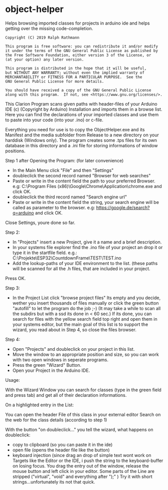 # object-helper
Helps browsing imported classes for projects in arduino ide and helps getting over the missing code-completion.

    Copyright (C) 2019 Ralph Rathmann

    This program is free software: you can redistribute it and/or modify
    it under the terms of the GNU General Public License as published by
    the Free Software Foundation, either version 3 of the License, or
    (at your option) any later version.

    This program is distributed in the hope that it will be useful,
    but WITHOUT ANY WARRANTY; without even the implied warranty of
    MERCHANTABILITY or FITNESS FOR A PARTICULAR PURPOSE.  See the
    GNU General Public License for more details.

    You should have received a copy of the GNU General Public License
    along with this program.  If not, see <https://www.gnu.org/licenses/>.
    
    
This Clarion Program scans given paths with header-files of your Arduino IDE (c) (Copyright by Arduino) Installation and imports them in a browse list.
Here you can find the declarations of your imported classes and use them to paste into your code (into your .ino) or c-file.

Everything you need for use is to copy the ObjectHelper.exe and its Manifest and the media subfolder from Release to a new directory on your harddisk (Windows only).
The program creates some .tps files for its own database in this directory and a .ini file for storing informations of window positions.

Step 1 after Opening the Program: (for later convenience)

   - In the Main Menu click "File" and then "Settings"
   - doubleclick the second record named "Browser for web searches"
   - Paste or write in the content field the path to your preferred Browser. e.g: 
        C:\Program Files (x86)\Google\Chrome\Application\chrome.exe
        and click OK.
   - doubleclick the third record named "Search engine url"
   - Paste or write in the content field the string, your search engine will be called as parameter to the browser.
       e.g: https://google.de/search?q=arduino
        and click OK.
        
   Close Settings, youre done so far.
     
Step 2:

   - In "Projects" insert a new Project, give it a name and a brief description.
   - In your systems file explorer find the .ino file of your project an drop it or type it in the startfile field.
      e.g.: C:\Projekte\ESP32\CountdownFrame\TEST\TEST.ino
   - Add the lookup-paths of your IDE environment to the list. (these paths will be scanned for all the .h files, that are 
   included in your project.
   
   Press OK.
   
 Step 3:
 
  - In the Project List click "browse project files"
    Its empty and you decide, wether you insert thousands of files manually or click the green button "autofill" to let the program do the job ;-)
     (It may take a while to scan all the subdirs but with a ssd its done in < 60 sec.)
   If its done, you can search for files with the yellow search field top right and open them in your systems editor, but the main goal of this list is to support the wizard, you read about in Step 4, so close the files browser.
   
Step 4:

  - Open "Projects" and doubleclick on your project in this list.
  - Move the window to an appropriate position and size, so you can work with two open windows in seperate programs.
  - Press the green "Wizard" Button.
  - Open your Project in the Arduino IDE.


Usage:

  With the Wizard Window you can search for classes (type in the green field and press tab) and get all of their declaration informations.

On a highlighted entry in the List:

You can open the header File of this class in your external editor
Search on the web for the class details (according to step 1)

With the button "on doubleclick..." you tell the wizard, what happens on doubleclick:
  - copy to clipboard   (so you can paste it in the ide)
  - open file           (opens the header file like the button)
  - keyboard injection  (since drag an drop of simple text wont work on Targets like the Editor or the IDE, i push the string to the keyboard-buffer on losing focus. You drag the entry out of the window, release the mouse button and left click in your editor. Some parts of the Line are stripped ("virtual", "void" and everything after ");" )
  Try it with short strings...unfortunately its not that quick.
  
  
  
   
    
 
 
 
        

